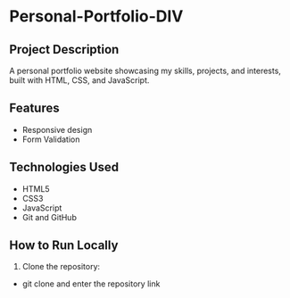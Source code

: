 # Personal-Portfolio-DIV

## Project Description
A personal portfolio website showcasing my skills, projects, and interests, built with HTML, CSS, and JavaScript.

## Features
- Responsive design
- Form Validation

## Technologies Used
- HTML5
- CSS3
- JavaScript
- Git and GitHub

## How to Run Locally
1. Clone the repository:
- git clone <repo-url> and enter the repository link

